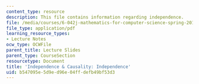 ```yaml
---
content_type: resource
description: This file contains information regarding independence.
file: /media/courses/6-042j-mathematics-for-computer-science-spring-2015/b547095e5d9ed96e04ffdefb49bf53d3_MIT6_042JS15_Independence.pdf
file_type: application/pdf
learning_resource_types:
- Lecture Notes
ocw_type: OCWFile
parent_title: Lecture Slides
parent_type: CourseSection
resourcetype: Document
title: 'Independence & Causality: Independence'
uid: b547095e-5d9e-d96e-04ff-defb49bf53d3
---
```


